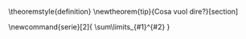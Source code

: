 \theoremstyle{definition}
\newtheorem{tip}{Cosa vuol dire?}[section]

\newcommand{serie}[2]{
    \sum\limits\_{#1}^{#2}
}